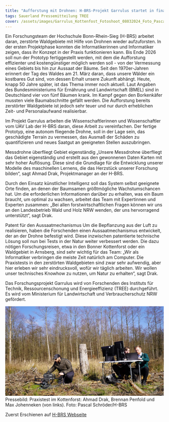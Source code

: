```yaml
---
title: "Aufforstung mit Drohnen: H-BRS-Projekt Garrulus startet in finale Projektphase"
tags: Sauerland Pressemitteilung TREE
cover: /assets/images/Garrulus_Kottenfost_Fotoshoot_08032024_Foto_Pascal_Schroeder_22n.jpg.webp
---
```

Ein Forschungsteam der Hochschule Bonn-Rhein-Sieg (H-BRS) arbeitet daran, zerstörte Waldgebiete mit Hilfe von Drohnen wieder aufzuforsten. In der ersten Projektphase konnten die Informatikerinnen und Informatiker zeigen, dass ihr Konzept in der Praxis funktionieren kann. Bis Ende 2026 soll nun der Prototyp fertiggestellt werden, mit dem die Aufforstung effizienter und kostengünstiger möglich werden soll - von der Vermessung eines Gebiets bis hin zur Aussaat der Bäume.
Seit den 1970er-Jahren erinnert der Tag des Waldes am 21. März daran, dass unsere Wälder ein kostbares Gut sind, von dessen Erhalt unsere Zukunft abhängt. Heute, knapp 50 Jahre später, ist das Thema immer noch aktuell. Laut Angaben des Bundesministeriums für Ernährung und Landwirtschaft (BMEL) sind in Deutschland vier von fünf Bäumen krank. Im Kampf gegen den Borkenkäfer mussten viele Baumabschnitte gefällt werden. Die Aufforstung bereits zerstörter Waldgebiete ist jedoch sehr teuer und nur durch erheblichen Zeit- und Personalaufwand realisierbar.

Im Projekt Garrulus arbeiten die Wissenschaftlerinnen und Wissenschaftler vom UAV Lab der H-BRS daran, diese Arbeit zu vereinfachen. Der fertige Prototyp, eine autonom fliegende Drohne, soll in der Lage sein, das geschädigte Terrain zu vermessen, das Ausmaß der Schäden zu quantifizieren und neues Saatgut an geeigneten Stellen auszubringen.

Messdrohne überfliegt Gebiet eigenständig
„Unsere Messdrohne überfliegt das Gebiet eigenständig und erstellt aus den gewonnenen Daten Karten mit sehr hoher Auflösung. Diese sind die Grundlage für die Entwicklung unserer Modelle des maschinellen Lernens, die das Herzstück unserer Forschung bilden“, sagt Ahmad Drak, Projektmanager an der H-BRS.

Durch den Einsatz künstlicher Intelligenz soll das System selbst geeignete Orte finden, an denen der Baumsamen größtmögliche Wachstumschancen hat. Um die erforderlichen Informationen darüber zu erhalten, was ein Baum braucht, um optimal zu wachsen, arbeitet das Team mit Expertinnen und Experten zusammen: „Bei allen forstwirtschaftlichen Fragen können wir uns an den Landesbetrieb Wald und Holz NRW wenden, der uns hervorragend unterstützt“, sagt Drak.

Patent für den Aussaatmechanismus
Um die Bepflanzung aus der Luft zu realisieren, haben die Forschenden einen Aussaatmechanismus entwickelt, der an der Drohne befestigt wird. Diese inzwischen patentierte technische Lösung soll nun bei Tests in der Natur weiter verbessert werden. Die dazu nötigen Forschungsreisen, etwa in den Bonner Kottenforst oder ein Waldgebiet in Arnsberg, sind sehr wichtig für das Team: „Wir als Informatiker verbringen die meiste Zeit natürlich am Computer. Die Praxistests in den zerstörten Waldgebieten sind zwar sehr aufwendig, aber hier erleben wir sehr eindrucksvoll, wofür wir täglich arbeiten. Wir wollen unser technisches Knowhow zu nutzen, um Natur zu erhalten“, sagt Drak.

Das Forschungsprojekt Garrulus wird von Forschenden des Instituts für Technik, Ressourcenschonung und Energieeffizienz (TREE) durchgeführt. Es wird vom Ministerium für Landwirtschaft und Verbraucherschutz NRW gefördert.

![Kottenforst shoot](/assets/images/Garrulus_Kottenfost_Fotoshoot_08032024_Foto_Pascal_Schroeder_22n.jpg.webp)  
Pressebild: Praxistest im Kottenforst: Ahmad Drak, Brennan Penfold und Max Johenneken (von links). Foto: Pascal Schröder/H-BRS

Zuerst Erschienen auf [H-BRS Webseite](https://www.h-brs.de/de/kum/pressemitteilung/aufforstung-mit-drohnen-h-brs-projekt-garrulus-startet-finale-projektphase)
